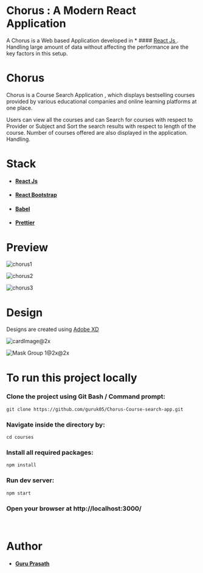 # Chorus : A Modern React Application

A Chorus is a Web based Application developed in * ####  <a href="https://reactjs.org/"> React Js </a> 
. Handling large amount of data without affecting the performance are the key factors in this setup.

# Chorus 

Chorus is a Course Search Application , which displays bestselling courses provided by various educational companies and online learning platforms at one place.

Users can view all the courses and can Search for courses with respect to Provider or Subject and Sort the search results with respect to length of the course. Number of courses offered are also displayed in the application.
Handling.

# Stack

* ####  <a href="https://reactjs.org/"> React Js </a> 
* ####  <a href="https://react-bootstrap.github.io/">React Bootstrap</a>
* ####  <a href="https://babeljs.io/">Babel</a>
* ####  <a href="https://github.com/prettier/prettier">Prettier</a>

# Preview

![chorus1](https://user-images.githubusercontent.com/54667515/70256517-99c82300-17ae-11ea-9370-791176c64049.PNG)

![chorus2](https://user-images.githubusercontent.com/54667515/70256528-9d5baa00-17ae-11ea-827d-2867d2cba1fa.PNG)

![chorus3](https://user-images.githubusercontent.com/54667515/70256535-a0569a80-17ae-11ea-8540-d8d5a6ce74d6.PNG)

# Design

Designs are created using <a href="https://www.adobe.com/in/products/xd.html">Adobe XD</a>

![cardImage@2x](https://user-images.githubusercontent.com/54667515/70257296-055ec000-17b0-11ea-9d65-4bbbfda64c38.png)

![Mask Group 1@2x@2x](https://user-images.githubusercontent.com/54667515/70257420-3f2fc680-17b0-11ea-8fad-b1de03c8f982.png)


# To run this project locally 



### Clone the project using Git Bash / Command prompt:
```
git clone https://github.com/guruk05/Chorus-Course-search-app.git 
```


### Navigate inside the directory by:
```
cd courses
```


### Install all required packages:
```
npm install
```

### Run dev server:
```
npm start
```

### Open your browser at http://localhost:3000/

<br>

# Author 

* #### <a href="https://github.com/guruk05">Guru Prasath</a>

<br>


